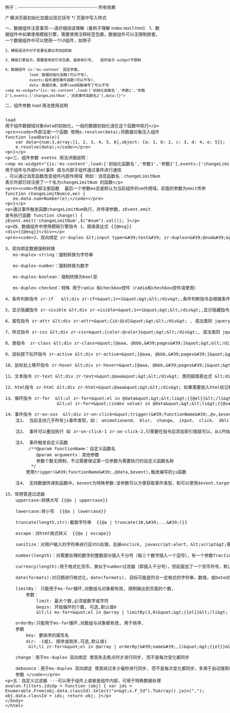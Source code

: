 例子：----------------------------------------
所有依赖
    <script type="text/javascript" src="/src/lib/jquery-1.8/jquery.js"></script>
    <!-- 模版所需要js文件 -->
    <script type="text/javascript" src="/node_modules/avalon2/dist/avalon.js"></script>
    <script type="text/javascript" src="/src/lib/utils/uuid.js"></script>
    <script type="text/javascript" src="/src/lib/utils/promiseM.js"></script>
    <script type="text/javascript" src="/src/lib/utils/Event.js"></script>
    <script type="text/javascript" src="/src/lib/linq.js_ver2.2.0.2/linq.js"></script>
    <script type="text/javascript" src="/src/lib/component/ms-content.js"></script>    

/* 解决页面初始化加载出现花括号 */  页面中写入样式
<style>
    .ms-controller {
        display: none;
    }
</style>

一、数据组件注意事项---请仔细阅读理解（看例子理解 index.text.1.html）
    1、数据组件中如果使用模板引擎，需要使用注释标签包裹，数据组件可以无限制嵌套，一个数据组件中可以使用一个UI组件，如例子

    2、模板语法中对于变量名建议添加@前缀

    3、模板引擎指令，需要使用双引号包裹，值用单引号,   组件指令 widget不限制

    4、数据组件 is:'ms-content' 固定参数,
               load：数据初始化函数(可以不写),
               events:组件通信事件函数(可以不写),
               data：数据对象，如果load函数编写了可以不写
    <xmp ms-widget="{is:'ms-content',load:['初始化函数名','参数1','参数2'],events:['changeLimitNum','消息事件函数名2'],data:{}">

二、组件参数 load 用法使用说明
    <xmp ms-widget="{is:'ms-content',load:['loadData','参数1','参数2']">
    load 用于组件数据域对象data的初始化，一般的数据初始化请在这个函数中执行

    外部注册一个函数 使用e.resolve(data);将数据对象压入组件
    function loadData(e){
        var data={num:3,array:[1, 2, 3, 4, 5, 6],object: {a: 1, b: 2, c: 3, d: 4, e: 5}};
        e.resolve(data);
   }


三、组件参数 evetns 用法详细说明：
    <xmp ms-widget="{is:'ms-content',load:['初始化函数名','参数1','参数2'],events:['changeLimitNum','消息事件函数名2']">
    用于组件与外部html事件 或与内部子组件通过事件进行通信 ，可以通过消息函数改变组件内部作用域
    例如：消息函数名：changeLimitNum 表示外部已经注册了一个名为changeLimitNum 的函数
    
    外部注册函数  最后一个参数ee总是默认为当前组件的vm作用域，前面的参数为emit传参
    function changeLimitNum(e,ee) {
       ee.data.num=Number(e);
   }

   通过事件触发函数changeLimitNum执行，并传递参数，zEvent.emit 发布执行函数
    function change() {
       zEvent.emit('changeLimitNum',$("#num").val());
   }


四、数据组件中使用模板引擎指令
    1、插值表达式 {{@msg}} <div>{{@msg}}</div>

    2、双向绑定 zr-duplex <input type='text' zr-duplex='@num'>

    3、双向绑定数据强制转换 
       ms-duplex-string：强制转换为字符串

       ms-duplex-number：强制转换为数字

       ms-duplex-boolean：强制转换为bool型

       ms-duplex-checked：特殊 用于radio 和checkbox控件（radio和checkbox控件请使用）

    4、条件判断指令 zr-if   <div zr-if="1==1"></div>,条件判断指令会根据条件情况判断是否加载包裹的标签体

    5、显示隐藏指令 zr-visible <div zr-visible="1==1"></div>,显示隐藏指令是根据条件情况利用display：block、none显示隐藏标签体

    6、属性指令 zr-attr <div zr-attr="{id:@id}"></div> , 语法类同 jquery 语法

    7、样式指令 zr-css <div zr-css="{color:@color}"></div>, 语法类同 jquery 语法

    8、类指令  zr-class <div zr-class="[@aaa, @bbb,'pages']"></div>,类名直接对应放入数组中

    9、鼠标按下松开指令 zr-active <div zr-active="[@aaa, @bbb,'pages']"></div> 鼠标按下放入某个类，松开移除

    10、鼠标划上移开指令 zr-hover <div zr-hover="[@aaa, @bbb,'pages']"></div> 鼠标划上放入某个类，移开移除

    11、文本指令 zr-text <div zr-text="@aaa"></div> 类同插值表达式 <div>{{@aaa}}</div>

    12、html指令 zr-html <div zr-html="@aaa"></div> 如果需要放入html标记标签等，需要使用这个标签，文本标签和插值表达式不支持html

    13、循环指令 zr-for  <ul zr-for="el in @data"><li>{{@el}}</li></ul></div> 
                        <ul zr-for="(index value) in @data"><li>{{@value}}</li></ul></div>

    14、事件指令 zr-on-xxx  <div zr-on-click="trigger('functionName',@v,$event)"></div>
        注1、 当前支持几乎所有js事件类型，如： animationend、 blur、 change、 input、 click、 dblclick、 focus、 keydown、 keypress、 keyup、 mousedown、 mouseenter、 mouseleave、 mousemove、 mouseout、 mouseover、 mouseup、 scan、 scroll、 submit

        注2、 事件可以叠加执行 如 zr-on-click-1 zr-on-click-2,只需要在指令后添加索引值就可以，从1开始

        注3、 事件触发自定义函数
             /**@param functionName：自定义函数名
                @param arguments：其他参数
                参数个数无限制，不过需要保证第一位参数为需要执行的自定义函数名称
              */
            使用trigger('functionName',@data,$event),触发编写的js函数

        注4、 支持数据传递到函数中，$event为特殊参数:该参数可以方便获取事件类型，和可以使用$event.target获取触发事件的dom

    15、常用管道过滤器
        uppercase:转换大写 {{@a | uppercase}}

        lowercase:转小写  {{@a | lowercase}}

        truncate(length,str):截取字符串  {{@a | truncate(10,'...')}}

        escape：对html格式转义  {{@a | escape}}

        sanitize：对用户输入的字符串进行反XSS处理，去掉onclick, javascript:alert，<script>等危险属性与标签。number

        number(length)：对需要处理的数字的整数部分插入千分号（每三个数字插入一个逗号），有一个参数fractionSize，用于保留小数点的后几位。fractionSize:小数部分的精度，默认为3。  {{@a | number}} 、  {{@a | number(3)}}

        currency(length):用于格式化货币，类似于number过滤器（即插入千分号），但前面加了一个货币符号，默认使用人民币符号\uFFE5   symbol, 货币符号，默认是\uFFE5 fractionSize，小数点后保留多少数，默认是2  {{@a | currency}} 、  {{@a | currency(3)}}

        date(formats):对日期进行格式化，date(formats), 目标可能是符合一定格式的字符串，数值，或Date对象。  {{@a | date('yyyy-MM-dd HH:mm:ss')}}

        limitBy： 只能用于ms-for循环,对数组与对象都有效, 限制输出到页面的个数,
            参数：
                limit: 最大个数,必须是数字或字符
                begin: 开始循环的个数, 可选,默认值0
                <li ms-for="el in @array | limitBy(3,0)">{{el}}</li>

        orderBy:只能用于ms-for循环,对数组与对象都有效, 用于排序, 
        参数
            key: 要排序的属性名
            dir: -1或1, 顺序或倒序,可选,默认值1
             <li zr-for="el in @array | orderBy('name',1)">{{el}}</li>

        change：用于ms-duplex 双向绑定 使其失去焦点时才进行同步, 而不是每次变化都同步

        debounce：用于ms-duplex 双向绑定 使其经过多少毫秒进行同步, 而不是每次变化都同步，多用于自动搜索框
        参数 


五：自定义过滤器 ---可以用于组件上或者是组件内部，可用于特殊数据处理
avalon.filters.idsOp = function (obj) 
{
    var ids = Enumerable.From(obj.data.classId).Select("x=>x.F_Id").ToArray().join(",");
    obj.data.classId = ids;
    return obj;
}